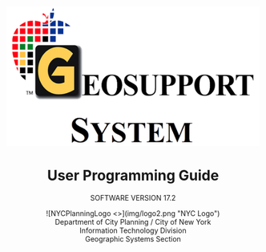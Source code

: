 ![geoSystemLogo <>](img/geoSystemLogo.png "Ge")

<h1 class = "docName"><center>User Programming Guide</center></h1>
<p class = "version"><center>SOFTWARE VERSION 17.2</center></p>  

<center>![NYCPlanningLogo <>](img/logo2.png "NYC Logo")</center>

<div class="dcpInfo"><center>Department of City Planning / City of New York </br>
Information Technology Division  </br>
Geographic Systems Section </center></div>  
